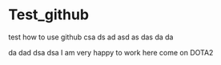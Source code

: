 # Test_github
test how to use github csa ds ad asd as das da da

da dad dsa dsa I am very happy to work here come on DOTA2
